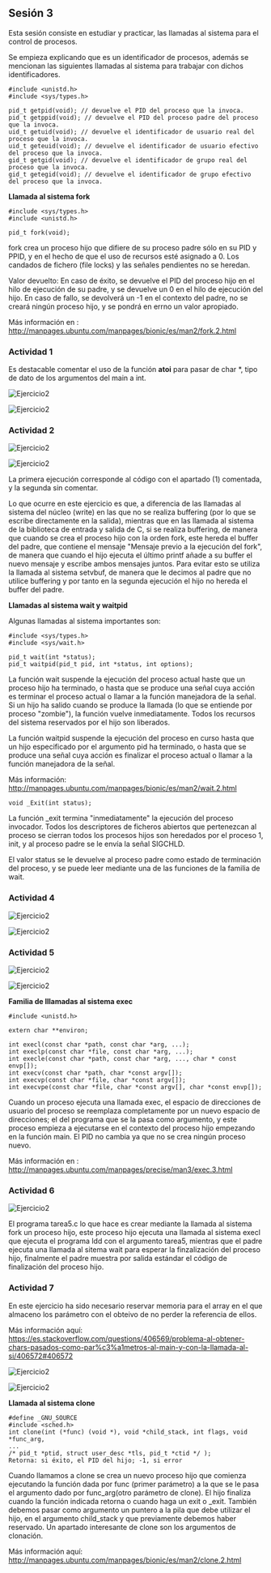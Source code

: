 ## Sesión 3

Esta sesión consiste en estudiar y practicar, las llamadas al sistema para el control de procesos.

Se empieza explicando que es un identificador de procesos, además se mencionan las siguientes llamadas al sistema para trabajar con dichos identificadores.

    #include <unistd.h>
    #include <sys/types.h>

    pid_t getpid(void); // devuelve el PID del proceso que la invoca.
    pid_t getppid(void); // devuelve el PID del proceso padre del proceso que la invoca.
    uid_t getuid(void); // devuelve el identificador de usuario real del proceso que la invoca.
    uid_t geteuid(void); // devuelve el identificador de usuario efectivo del proceso que la invoca.
    gid_t getgid(void); // devuelve el identificador de grupo real del proceso que la invoca.
    gid_t getegid(void); // devuelve el identificador de grupo efectivo del proceso que la invoca.

**Llamada al sistema fork**

    #include <sys/types.h>
    #include <unistd.h>

    pid_t fork(void);

fork  crea  un proceso hijo que difiere de su proceso padre sólo en su PID y PPID, y en el hecho de que el uso de recursos esté asignado a 0.  Los candados de fichero (file locks) y las señales pendientes no se heredan.

Valor devuelto:  En caso de éxito, se devuelve el PID del proceso hijo en el hilo de ejecución de su padre, y se devuelve un 0  en el hilo de ejecución del hijo. En caso de fallo, se devolverá un -1 en el contexto del padre, no se creará ningún proceso hijo, y se pondrá en errno un  valor apropiado.

Más información en : http://manpages.ubuntu.com/manpages/bionic/es/man2/fork.2.html

### Actividad 1

Es destacable comentar el uso de la función **atoi** para pasar de char *, tipo de dato de los argumentos del main a int.

![Ejercicio2](CodigoEjercicio1_S3.jpeg)

![Ejercicio2](EjecucionEjercicio1_S3.jpeg)

### Actividad 2

![Ejercicio2](CodigoEjercicio2_S3.jpeg)

![Ejercicio2](EjecucionEjercicio2_S3.jpeg)

La primera ejecución corresponde al código con el apartado (1) comentada, y la segunda sin comentar. 

Lo que ocurre en este ejercicio es que, a diferencia de las llamadas al sistema del núcleo (write) en las que no se realiza buffering (por lo que se escribe directamente en la salida),  mientras que en las llamada al sistema de la biblioteca de entrada y salida de C, si se realiza buffering, de manera que cuando se crea el proceso hijo con la orden fork, este hereda el buffer del padre, que contiene el mensaje "Mensaje previo a la ejecución del fork", de manera que cuando el hijo ejecuta el último printf añade a su buffer el nuevo mensaje y escribe ambos mensajes juntos. Para evitar esto se utiliza la llamada al sistema setvbuf, de manera que le decimos al padre que no utilice buffering y por tanto en la segunda ejecución el hijo no hereda el buffer del padre.

**Llamadas al sistema wait y waitpid**


Algunas llamadas al sistema importantes son:

    #include <sys/types.h>
    #include <sys/wait.h>

    pid_t wait(int *status);
    pid_t waitpid(pid_t pid, int *status, int options);

La  función  wait  suspende  la  ejecución del proceso actual haste que un proceso hijo ha terminado, o hasta que se produce una señal cuya acción es terminar el  proceso  actual  o llamar  a  la  función  manejadora  de la señal. Si un hijo ha salido cuando se produce la llamada (lo que se entiende por proceso "zombie"), la función vuelve inmediatamente. Todos los recursos del sistema reservados por el hijo son liberados.

La  función  waitpid  suspende  la  ejecución  del  proceso  en  curso  hasta  que un hijo especificado por el argumento pid ha terminado, o hasta que  se  produce  una  señal  cuya acción es finalizar el proceso actual o llamar a la función manejadora de la señal.

Más información: http://manpages.ubuntu.com/manpages/bionic/es/man2/wait.2.html

    void _Exit(int status);

La  función  _exit termina "inmediatamente" la ejecución del proceso invocador.  Todos los descriptores de ficheros abiertos  que  pertenezcan  al  proceso  se  cierran todos  los procesos  hijos  son  heredados  por el proceso 1, init, y al proceso padre se le envía la señal SIGCHLD.

El valor status se le devuelve al proceso padre como estado de terminación del proceso,  y se puede leer mediante una de las funciones de la familia de wait.



### Actividad 4

![Ejercicio2](CodigoEjercicio4_S3.jpeg)

![Ejercicio2](EjecucionEjercicio4_S3.jpeg)


### Actividad 5

![Ejercicio2](CodigoEjercicio5_S3.jpeg)

![Ejercicio2](EjecucionEjercicio5_S3.jpeg)


**Familia de lllamadas al sistema exec**

    #include <unistd.h>

    extern char **environ;

    int execl(const char *path, const char *arg, ...);
    int execlp(const char *file, const char *arg, ...);
    int execle(const char *path, const char *arg, ..., char * const envp[]);
    int execv(const char *path, char *const argv[]);
    int execvp(const char *file, char *const argv[]);
    int execvpe(const char *file, char *const argv[], char *const envp[]);

Cuando un proceso ejecuta una llamada exec, el espacio de direcciones de usuario del proceso se reemplaza completamente por un nuevo espacio de direcciones; el del programa que se la pasa como argumento, y este proceso empieza a ejecutarse en el contexto del proceso hijo empezando en la función main. El PID no cambia ya que no se crea ningún proceso nuevo.

Más información en : http://manpages.ubuntu.com/manpages/precise/man3/exec.3.html


### Actividad 6

![Ejercicio2](EjecucionTarea5_S3.jpeg)

El programa tarea5.c lo que hace es crear mediante la llamada al sistema fork un proceso hijo, este proceso hijo ejecuta una llamada al sistema execl que ejecuta el programa ldd con el argumento tarea5, mientras que el padre ejecuta una llamada al sitema wait para esperar la finzalización del proceso hijo, finalmente el padre muestra por salida estándar el código de finalización del proceso hijo.


### Actividad 7
En este ejercicio ha sido necesario reservar memoria para el array en el que almaceno los parámetro con el obteivo de no perder la referencia de ellos.

Más información aquí: https://es.stackoverflow.com/questions/406569/problema-al-obtener-chars-pasados-como-par%c3%a1metros-al-main-y-con-la-llamada-al-si/406572#406572

![Ejercicio2](CodigoEjercicio7_S3.jpeg)

![Ejercicio2](EjecucionEjercicio7_S3.jpeg)

**Llamada al sistema clone**

    #define _GNU_SOURCE
    #include <sched.h>
    int clone(int (*func) (void *), void *child_stack, int flags, void *func_arg,
    ...
    /* pid_t *ptid, struct user_desc *tls, pid_t *ctid */ );
    Retorna: si éxito, el PID del hijo; -1, si error

Cuando llamamos a clone se crea un nuevo proceso hijo que comienza ejecutando la función dada por func (primer parámetro) a la que se le pasa el argumento dado por func_arg(otro parámetro de clone). El hijo finaliza cuando la función indicada retorna o cuando haga un exit o _exit. También debemos pasar como argumento un puntero a la pila que debe utilizar el hijo, en el argumento child_stack y que previamente debemos haber reservado. Un apartado interesante de clone son los argumentos de clonación.

Más información aquí: http://manpages.ubuntu.com/manpages/bionic/es/man2/clone.2.html

